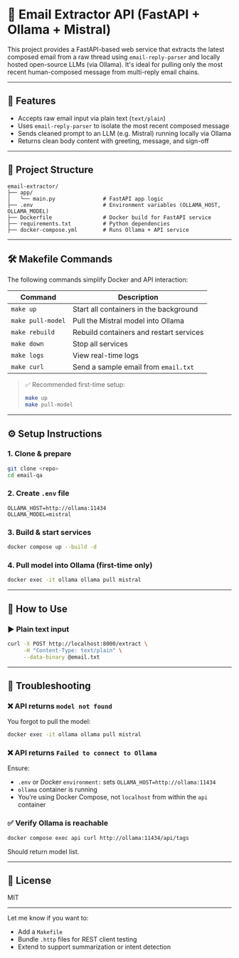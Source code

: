 # 📧 Email Extractor API (FastAPI + Ollama + Mistral)

This project provides a FastAPI-based web service that extracts the latest composed email from a raw thread using `email-reply-parser` and locally hosted open-source LLMs (via Ollama). It's ideal for pulling only the most recent human-composed message from multi-reply email chains.

---

## 🚀 Features

-   Accepts raw email input via plain text (`text/plain`)
-   Uses `email-reply-parser` to isolate the most recent composed message
-   Sends cleaned prompt to an LLM (e.g. Mistral) running locally via Ollama
-   Returns clean body content with greeting, message, and sign-off

---

## 🧱 Project Structure

```
email-extractor/
├── app/
│   └── main.py               # FastAPI app logic
├── .env                      # Environment variables (OLLAMA_HOST, OLLAMA_MODEL)
├── Dockerfile                # Docker build for FastAPI service
├── requirements.txt          # Python dependencies
├── docker-compose.yml        # Runs Ollama + API service
```

---

## 🛠 Makefile Commands

The following commands simplify Docker and API interaction:

| Command           | Description                             |
| ----------------- | --------------------------------------- |
| `make up`         | Start all containers in the background  |
| `make pull-model` | Pull the Mistral model into Ollama      |
| `make rebuild`    | Rebuild containers and restart services |
| `make down`       | Stop all services                       |
| `make logs`       | View real-time logs                     |
| `make curl`       | Send a sample email from `email.txt`    |

> ✅ Recommended first-time setup:
>
> ```bash
> make up
> make pull-model
> ```

---

## ⚙️ Setup Instructions

### 1. Clone & prepare

```bash
git clone <repo>
cd email-qa
```

### 2. Create `.env` file

```env
OLLAMA_HOST=http://ollama:11434
OLLAMA_MODEL=mistral
```

### 3. Build & start services

```bash
docker compose up --build -d
```

### 4. Pull model into Ollama (first-time only)

```bash
docker exec -it ollama ollama pull mistral
```

---

## 🧪 How to Use

### ▶️ Plain text input

```bash
curl -X POST http://localhost:8000/extract \
     -H "Content-Type: text/plain" \
     --data-binary @email.txt
```

---

## 🧰 Troubleshooting

### ❌ API returns `model not found`

You forgot to pull the model:

```bash
docker exec -it ollama ollama pull mistral
```

### ❌ API returns `Failed to connect to Ollama`

Ensure:

-   `.env` or Docker `environment:` sets `OLLAMA_HOST=http://ollama:11434`
-   `ollama` container is running
-   You’re using Docker Compose, not `localhost` from within the `api` container

### ✅ Verify Ollama is reachable

```bash
docker compose exec api curl http://ollama:11434/api/tags
```

Should return model list.

---

## 📜 License

MIT

---

Let me know if you want to:

-   Add a `Makefile`
-   Bundle `.http` files for REST client testing
-   Extend to support summarization or intent detection
